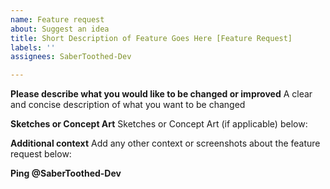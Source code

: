 ```yaml
---
name: Feature request
about: Suggest an idea
title: Short Description of Feature Goes Here [Feature Request]
labels: ''
assignees: SaberToothed-Dev

---
```


**Please describe what you would like to be changed or improved**
A clear and concise description of what you want to be changed

**Sketches or Concept Art**
Sketches or Concept Art (if applicable) below:

**Additional context**
Add any other context or screenshots about the feature request below:

**Ping @SaberToothed-Dev**

